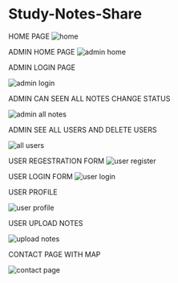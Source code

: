 # Study-Notes-Share

HOME PAGE
![home](https://user-images.githubusercontent.com/81730672/114183838-bacff380-9961-11eb-8fd7-07795810e4a8.png)

ADMIN HOME PAGE
![admin home](https://user-images.githubusercontent.com/81730672/114183909-ce7b5a00-9961-11eb-9eb7-19aa0f6f8598.png)

ADMIN LOGIN PAGE

![admin login](https://user-images.githubusercontent.com/81730672/114183946-db984900-9961-11eb-91b2-40fd9960b051.png)


ADMIN CAN SEEN ALL NOTES CHANGE STATUS

![admin all notes](https://user-images.githubusercontent.com/81730672/114183945-db984900-9961-11eb-9597-ad1222573569.png)

ADMIN SEE ALL USERS AND DELETE USERS

![all users](https://user-images.githubusercontent.com/81730672/114183995-ea7efb80-9961-11eb-9b91-81fed4d40d1b.png)

USER REGESTRATION FORM
![user register](https://user-images.githubusercontent.com/81730672/114184025-f4a0fa00-9961-11eb-9197-d223600c6535.png)


USER LOGIN FORM
![user login](https://user-images.githubusercontent.com/81730672/114184027-f66abd80-9961-11eb-8ddc-ce35ad813780.png)

USER PROFILE

![user profile](https://user-images.githubusercontent.com/81730672/114184061-01255280-9962-11eb-99d9-ba286ce5cb53.png)

USER UPLOAD NOTES

![upload notes](https://user-images.githubusercontent.com/81730672/114184082-06829d00-9962-11eb-8e88-53c219697767.png)

CONTACT PAGE WITH MAP

![contact page](https://user-images.githubusercontent.com/81730672/114184105-10a49b80-9962-11eb-9c0c-13e043bf7166.png)
